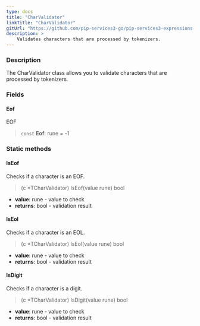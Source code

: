 ```yaml
---
type: docs
title: "CharValidator"
linkTitle: "CharValidator"
gitUrl: "https://github.com/pip-services3-go/pip-services3-expressions-go"
description: > 
    Validates characters that are processed by tokenizers.
---
```


### Description

The CharValidator class allows you to validate characters that are processed by tokenizers.


### Fields

<span class="hide-title-link">

#### Eof
EOF
> `const` **Eof**: rune = -1

</span>

### Static methods

#### IsEof
Checks if a character is an EOF.

> (c *TCharValidator) IsEof(value rune) bool

- **value**: rune - value to check
- **returns**: bool - validation result


#### IsEol
Checks if a character is an EOL.

> (c *TCharValidator) IsEol(value rune) bool

- **value**: rune - value to check
- **returns**: bool - validation result

#### IsDigit
Checks if a character is a digit.

> (c *TCharValidator) IsDigit(value rune) bool

- **value**: rune - value to check
- **returns**: bool - validation result
